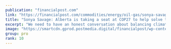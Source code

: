 ```yaml
---
publication: "financialpost.com"
link: "https://financialpost.com/commodities/energy/oil-gas/sonya-savage-alberta-cop27-energy-crisis"
title: "Sonya Savage: Alberta is taking a seat at COP27 to help solve the global energy crisis"
excerpt: "We need to have an honest conversation about balancing climate policy with energy and food security, writes Alberta's Sonya Savage. Read on."
image: "https://smartcdn.gprod.postmedia.digital/financialpost/wp-content/uploads/2022/11/sonya-savage.jpg"
group: pro
rank: 10
---
```

